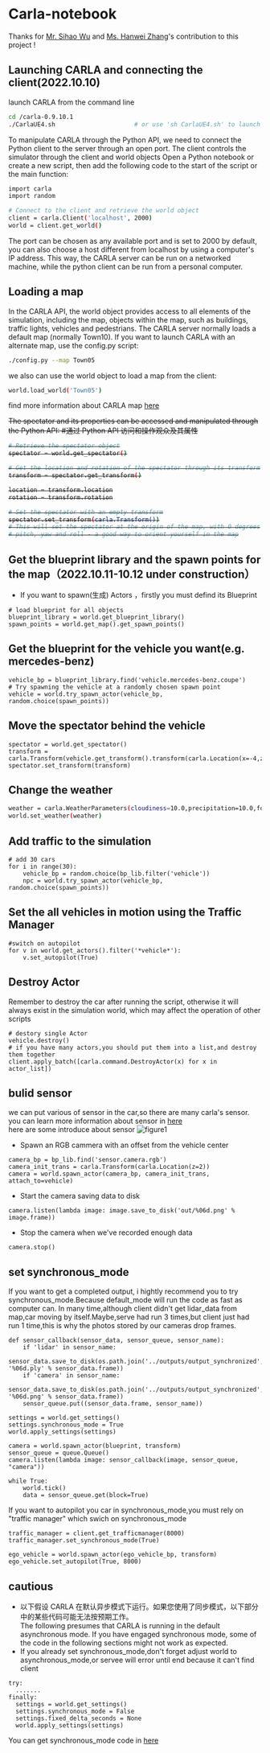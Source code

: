 # Carla-notebook
Thanks for [Mr. Sihao Wu](https://github.com/WilliamWu96) and [Ms. Hanwei Zhang](https://github.com/hanwei0912)'s contribution to this project !


## Launching CARLA and connecting the client(2022.10.10)

launch CARLA from the command line
```bash
cd /carla-0.9.10.1
./CarlaUE4.sh                      # or use 'sh CarlaUE4.sh' to launch it
``` 

To manipulate CARLA through the Python API, we need to connect the Python client to the server through an open port. The client controls the simulator through the client and world objects Open a Python notebook or create a new script, then add the following code to the start of the script or the main function:
```bash
import carla
import random

# Connect to the client and retrieve the world object
client = carla.Client('localhost', 2000)
world = client.get_world()
```

The port can be chosen as any available port and is set to 2000 by default, you can also choose a host different from localhost by using a computer's IP address. This way, the CARLA server can be run on a networked machine, while the python client can be run from a personal computer. 

## Loading a map
In the CARLA API, the world object provides access to all elements of the simulation, including the map, objects within the map, such as buildings, traffic lights, vehicles and pedestrians. The CARLA server normally loads a default map (normally Town10). If you want to launch CARLA with an alternate map, use the config.py script:
```bash
./config.py --map Town05 
```

we also can use the world object to load a map from the client:
```bash
world.load_world('Town05')
```
find more information about CARLA map [here](https://carla.readthedocs.io/en/latest/core_map/) 


<s> The spectator and its properties can be accessed and manipulated through the Python API: 
#通过 Python API 访问和操作观众及其属性
```bash
# Retrieve the spectator object
spectator = world.get_spectator()

# Get the location and rotation of the spectator through its transform
transform = spectator.get_transform()

location = transform.location
rotation = transform.rotation

# Set the spectator with an empty transform
spectator.set_transform(carla.Transform())
# This will set the spectator at the origin of the map, with 0 degrees
# pitch, yaw and roll - a good way to orient yourself in the map
```
</s>

## Get the blueprint library and the spawn points for the map（2022.10.11-10.12 under construction）
* If you want to spawn(生成) Actors ，firstly you must defind its Blueprint
```
# load blueprint for all objects
blueprint_library = world.get_blueprint_library()
spawn_points = world.get_map().get_spawn_points() 
```

## Get the blueprint for the vehicle you want(e.g. mercedes-benz)
```
vehicle_bp = blueprint_library.find('vehicle.mercedes-benz.coupe')
# Try spawning the vehicle at a randomly chosen spawn point
vehicle = world.try_spawn_actor(vehicle_bp, random.choice(spawn_points))
```

##  Move the spectator behind the vehicle 
```
spectator = world.get_spectator() 
transform = carla.Transform(vehicle.get_transform().transform(carla.Location(x=-4,z=2.5)),vehicle.get_transform().rotation) 
spectator.set_transform(transform) 
```

## Change the weather
```bash
weather = carla.WeatherParameters(cloudiness=10.0,precipitation=10.0,fog_density=10.0)
world.set_weather(weather)
```

## Add traffic to the simulation
```
# add 30 cars
for i in range(30): 
    vehicle_bp = random.choice(bp_lib.filter('vehicle')) 
    npc = world.try_spawn_actor(vehicle_bp, random.choice(spawn_points)) 
```

## Set the all vehicles in motion using the Traffic Manager
```
#switch on autopilot
for v in world.get_actors().filter('*vehicle*'): 
    v.set_autopilot(True) 
```

## Destroy Actor
Remember to destroy the car after running the script, otherwise it will always exist in the simulation world, which may affect the operation of other scripts
```
# destory single Actor
vehicle.destroy()
# if you have many actors,you should put them into a list,and destroy them together
client.apply_batch([carla.command.DestroyActor(x) for x in actor_list])
```

## bulid sensor 
we can put various of sensor in the car,so there are many carla's sensor.  
you can learn more information about sensor in [here](https://carla.readthedocs.io/en/latest/python_api/)  
here are some introduce about sensor
![figure1](https://github.com/memory009/undergraduate/blob/main/figure/sensor.png)
* Spawn an RGB cammera with an offset from the vehicle center
```
camera_bp = bp_lib.find('sensor.camera.rgb') 
camera_init_trans = carla.Transform(carla.Location(z=2))
camera = world.spawn_actor(camera_bp, camera_init_trans, attach_to=vehicle)
```

* Start the camera saving data to disk
```
camera.listen(lambda image: image.save_to_disk('out/%06d.png' % image.frame))
```

* Stop the camera when we've recorded enough data
```
camera.stop()
```
## set synchronous_mode
If you want to get a completed output, i hightly recommend you to try synchronous_mode.Because default_mode will run the code as fast as computer can. In many time,although client didn't get lidar_data from map,car moving by itself.Maybe,serve had run 3 times,but client just had run 1 time,this is why the photos stored by our cameras drop frames.
```
def sensor_callback(sensor_data, sensor_queue, sensor_name):
    if 'lidar' in sensor_name:
        sensor_data.save_to_disk(os.path.join('../outputs/output_synchronized', '%06d.ply' % sensor_data.frame))
    if 'camera' in sensor_name:
        sensor_data.save_to_disk(os.path.join('../outputs/output_synchronized', '%06d.png' % sensor_data.frame))
    sensor_queue.put((sensor_data.frame, sensor_name))

settings = world.get_settings()
settings.synchronous_mode = True
world.apply_settings(settings)

camera = world.spawn_actor(blueprint, transform)
sensor_queue = queue.Queue()
camera.listen(lambda image: sensor_callback(image, sensor_queue, "camera"))

while True:
    world.tick()
    data = sensor_queue.get(block=True)
```

If you want to autopilot you car in synchronous_mode,you must rely on "traffic manager" which swich on synchronous_mode
```
traffic_manager = client.get_trafficmanager(8000)
traffic_manager.set_synchronous_mode(True)

ego_vehicle = world.spawn_actor(ego_vehicle_bp, transform)
ego_vehicle.set_autopilot(True, 8000)
```

## cautious
* 以下假设 CARLA 在默认异步模式下运行。如果您使用了同步模式，以下部分中的某些代码可能无法按预期工作。  
The following presumes that CARLA is running in the default asynchronous mode. If you have engaged synchronous mode, some of the code in the following sections might not work as expected.
* If you already set synchronous_mode,don't forget adjust world to asynchronous_mode,or servee will error until end because it can't find client
```
try:
  .......
finally:
  settings = world.get_settings()
  settings.synchronous_mode = False
  settings.fixed_delta_seconds = None
  world.apply_settings(settings)
```
You can get synchronous_mode code in [here](https://github.com/memory009/undergraduate/blob/main/CARLA/Python%20API/examples/synchronize.py)


